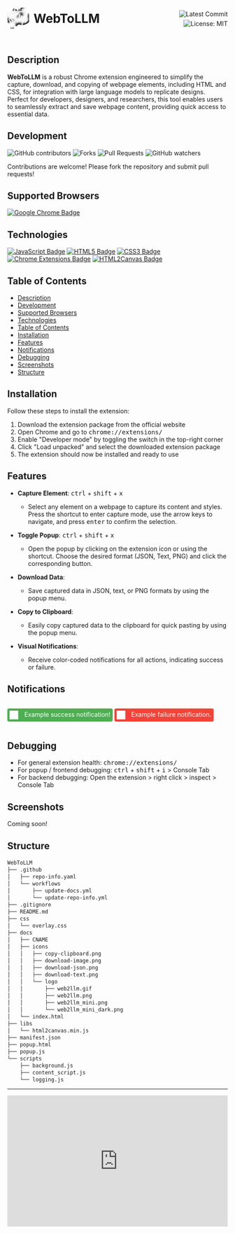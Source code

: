 <svg xmlns="http://www.w3.org/2000/svg" width="100%" height="100">
  <foreignObject width="100%" height="100%">
    <div xmlns="http://www.w3.org/1999/xhtml" style="display: flex; justify-content: space-between; align-items: center; width: 100%; height: 100%;">
      <div style="display: flex; align-items: center;">
        <a href="https://github.com/garzione/WebToLLM">
          <img src="docs/icons/logo/web2llm.gif" alt="WebToLLM Logo" width="50"/>
        </a>
        <span style="font-size: 2em; font-weight: bold; margin-left: 10px;">WebToLLM</span>
      </div>
      <div style="display: flex; flex-direction: column; align-items: flex-end;">
        <img src="https://img.shields.io/github/last-commit/garzione/WebToLLM?color=purple&label=Last%20Commit" alt="Latest Commit">
        <img src="https://img.shields.io/badge/License-MIT-black.svg" alt="License: MIT" style="margin-top: 5px;">
      </div>
    </div>
  </foreignObject>
</svg>

## Description

**WebToLLM** is a robust Chrome extension engineered to simplify the capture, download, and copying of webpage elements, including HTML and CSS, for integration with large language models to replicate designs. Perfect for developers, designers, and researchers, this tool enables users to seamlessly extract and save webpage content, providing quick access to essential data.

## Development

![GitHub contributors](https://img.shields.io/github/contributors/garzione/WebToLLM?style=social)
![Forks](https://img.shields.io/github/forks/garzione/WebToLLM?style=social)
![Pull Requests](https://img.shields.io/github/issues-pr/garzione/WebToLLM?style=social)
![GitHub watchers](https://img.shields.io/github/watchers/garzione/WebToLLM?style=social)

Contributions are welcome! Please fork the repository and submit pull requests!

## Supported Browsers

<p align="left">
<a href="https://www.google.com/chrome/" target="_blank"><img src="https://img.shields.io/badge/Google_Chrome-black?style=for-the-badge&logo=google-chrome&logoColor=white" alt="Google Chrome Badge"/></a>
</p>

## Technologies

<p align="left">
<a href="https://developer.mozilla.org/en-US/docs/Web/JavaScript" target="_blank"><img src="https://img.shields.io/badge/JavaScript-black?style=for-the-badge&logo=javascript&logoColor=white" alt="JavaScript Badge"/></a>
<a href="https://developer.mozilla.org/en-US/docs/Web/HTML" target="_blank"><img src="https://img.shields.io/badge/HTML5-black?style=for-the-badge&logo=html5&logoColor=white" alt="HTML5 Badge"/></a>
<a href="https://developer.mozilla.org/en-US/docs/Web/CSS" target="_blank"><img src="https://img.shields.io/badge/CSS3-black?style=for-the-badge&logo=css3&logoColor=white" alt="CSS3 Badge"/></a>
<a href="https://developer.chrome.com/docs/extensions/mv3/" target="_blank"><img src="https://img.shields.io/badge/Chrome_Extensions-black?style=for-the-badge&logo=google-chrome&logoColor=white" alt="Chrome Extensions Badge"/></a>
<a href="https://html2canvas.hertzen.com/" target="_blank"><img src="https://img.shields.io/badge/HTML2Canvas-black?style=for-the-badge&logo=html5&logoColor=white" alt="HTML2Canvas Badge"/></a>
</p>

## Table of Contents

- [Description](#description)
- [Development](#development)
- [Supported Browsers](#supported-browsers)
- [Technologies](#technologies)
- [Table of Contents](#table-of-contents)
- [Installation](#installation)
- [Features](#features)
- [Notifications](#notifications)
- [Debugging](#debugging)
- [Screenshots](#screenshots)
- [Structure](#structure)

## Installation

Follow these steps to install the extension:

1. Download the extension package from the official website
2. Open Chrome and go to <kbd> chrome://extensions/ </kbd>
3. Enable "Developer mode" by toggling the switch in the top-right corner
4. Click "Load unpacked" and select the downloaded extension package
5. The extension should now be installed and ready to use

## Features

- **Capture Element**: <kbd>ctrl</kbd> + <kbd>shift</kbd> + <kbd>x</kbd>

  - Select any element on a webpage to capture its content and styles. Press the shortcut to enter capture mode, use the arrow keys to navigate, and press <kbd>enter</kbd> to confirm the selection.

- **Toggle Popup**: <kbd>ctrl</kbd> + <kbd>shift</kbd> + <kbd>x</kbd>

  - Open the popup by clicking on the extension icon or using the shortcut. Choose the desired format (JSON, Text, PNG) and click the corresponding button.

- **Download Data**:

  - Save captured data in JSON, text, or PNG formats by using the popup menu.

- **Copy to Clipboard**:

  - Easily copy captured data to the clipboard for quick pasting by using the popup menu.

- **Visual Notifications**:
  - Receive color-coded notifications for all actions, indicating success or failure.

## Notifications

<!-- Success Notification -->
<p style="background-color: #4CAF50; color: white; padding: 5px; border-radius: 4px; display: inline-block;">
  <img src="docs/icons/logo/web2llm.png" alt="WebToLLM Logo" width="20" style="vertical-align: middle; margin-right: 10px;" />
  Example success notification!
</p>

<!-- Failure Notification -->
<p style="background-color: #F44336; color: white; padding: 5px; border-radius: 4px; display: inline-block;">
  <img src="docs/icons/logo/web2llm.png" alt="WebToLLM Logo" width="20" style="vertical-align: middle; margin-right: 10px;" />
  Example failure notification.
</p>

## Debugging

- For general extension health: <kbd> chrome://extensions/ </kbd>
- For popup / frontend debugging: <kbd>ctrl</kbd> + <kbd>shift</kbd> + <kbd>i</kbd> > Console Tab
- For backend debugging: Open the extension > right click > inspect > Console Tab

## Screenshots

<p>
Coming soon!
</p>

## Structure

```
WebToLLM
├── .github
│   ├── repo-info.yaml
│   └── workflows
│       ├── update-docs.yml
│       └── update-repo-info.yml
├── .gitignore
├── README.md
├── css
│   └── overlay.css
├── docs
│   ├── CNAME
│   ├── icons
│   │   ├── copy-clipboard.png
│   │   ├── download-image.png
│   │   ├── download-json.png
│   │   ├── download-text.png
│   │   └── logo
│   │       ├── web2llm.gif
│   │       ├── web2llm.png
│   │       ├── web2llm_mini.png
│   │       └── web2llm_mini_dark.png
│   └── index.html
├── libs
│   └── html2canvas.min.js
├── manifest.json
├── popup.html
├── popup.js
└── scripts
    ├── background.js
    ├── content_script.js
    └── logging.js
```

---

<!-- <div style="text-align: left; display: flex; flex-direction: column; align-items: center; margin-top: 20px;">
  <div style="text-align: center; margin-bottom: 5px;">
    <a href="https://github.com/garzione" target="_blank" style="text-decoration: none; color: black;">
      <img src="https://github.com/garzione.png" alt="GitHub Profile Picture" width="70" style="border-radius: 50%;"/>
      <p style="margin-top: 5px; color: white; font-size: 1.2em;">@garzione</p>
    </a>
    <a href="https://www.buymeacoffee.com/garzione" target="_blank"><img src="https://cdn.buymeacoffee.com/buttons/default-orange.png" alt="Buy Me A Coffee" height="auto" width="20%"></a>

  </div>
  <div style="display: flex; flex-wrap: wrap; gap: 10px; justify-content: center;">
    <a href="https://garzi.one" target="_blank">
      <img src="https://img.shields.io/badge/GARZI.ONE-silver?style=for-the-badge&logo=garzi-black&logoColor=white" alt="garzi.one"/>
    </a>
    <a href="https://x.com/garzione" target="_blank">
      <img src="https://img.shields.io/badge/X-%23000000.svg?style=for-the-badge&logo=X&logoColor=white" alt="X Badge"/>
    </a>
    <a href="https://huggingface.co/garzione" target="_blank">
      <img src="https://img.shields.io/badge/HuggingFace-black?style=for-the-badge&logo=huggingface&logoColor=white" alt="HuggingFace Badge"/>
    </a>
    <a href="https://www.linkedin.com/in/justingarzione/" target="_blank">
      <img src="https://img.shields.io/badge/LinkedIn-black?style=for-the-badge&logo=linkedin&logoColor=white" alt="LinkedIn Badge"/>
    </a>
  </div>
</div> -->

<iframe src="https://garzione.github.io/readme-footer/" width="100%" height="300px"style="border:none;"></iframe>
